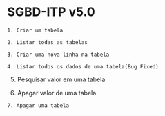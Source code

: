 # SGBD-ITP v5.0
```
1. Criar um tabela
```
```
2. Listar todas as tabelas
```
```
3. Criar uma nova linha na tabela
```
```
4. Listar todos os dados de uma tabela(Bug Fixed)
```
5. Pesquisar valor em uma tabela

6. Apagar valor de uma tabela
```
7. Apagar uma tabela
```
